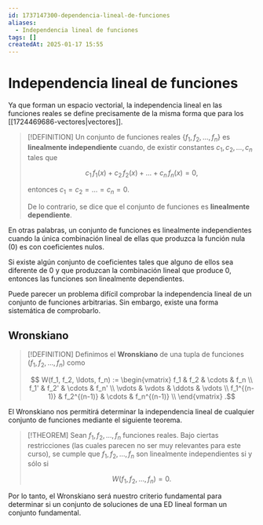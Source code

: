 ```yaml
---
id: 1737147300-dependencia-lineal-de-funciones
aliases:
  - Independencia lineal de funciones
tags: []
createdAt: 2025-01-17 15:55
---
```


# Independencia lineal de funciones

Ya que forman un espacio vectorial, la independencia lineal en las funciones reales se define precisamente de la misma forma que para los [[1724469686-vectores|vectores]].

> [!DEFINITION]
> Un conjunto de funciones reales $\{ f_1, f_2, \ldots, f_n \}$ es **linealmente independiente** cuando, de existir constantes $c_1, c_2, \ldots, c_n$ tales que
>
> $$
> c_1 \, f_1(x) + c_2 \, f_2(x) + \ldots + c_n \, f_n(x) = 0
> ,$$
> 
> entonces $c_1 = c_2 = \ldots = c_n = 0$.
>
> De lo contrario, se dice que el conjunto de funciones es **linealmente dependiente**.

En otras palabras, un conjunto de funciones es linealmente independientes cuando la única combinación lineal de ellas que produzca la función nula ($0$) es con coeficientes nulos.

Si existe algún conjunto de coeficientes tales que alguno de ellos sea diferente de $0$ y que produzcan la combinación lineal que produce $0$, entonces las funciones son linealmente dependientes.

Puede parecer un problema difícil comprobar la independencia lineal de un conjunto de funciones arbitrarias. Sin embargo, existe una forma sistemática de comprobarlo.

## Wronskiano

> [!DEFINITION]
> Definimos el **Wronskiano** de una tupla de funciones $(f_1, f_2, \ldots, f_n)$ como
>
> $$
> W(f_1, f_2, \ldots, f_n) := \begin{vmatrix}
> f_1 & f_2 & \cdots & f_n \\
> f_1' & f_2' & \cdots & f_n' \\
> \vdots & \vdots & \ddots & \vdots \\
> f_1^{(n-1)} & f_2^{(n-1)} & \cdots & f_n^{(n-1)} \\
> \end{vmatrix}
> .$$

El Wronskiano nos permitirá determinar la independencia lineal de cualquier conjunto de funciones mediante el siguiente teorema.

> [!THEOREM]
> Sean $f_1, f_2, \ldots, f_n$ funciones reales. Bajo ciertas restricciones (las cuales parecen no ser muy relevantes para este curso), se cumple que $f_1, f_2, \ldots, f_n$ son linealmente independientes si y sólo si
> 
> $$
> W(f_1, f_2, \ldots, f_n) = 0
> .$$

Por lo tanto, el Wronskiano será nuestro criterio fundamental para determinar si un conjunto de soluciones de una ED lineal forman un conjunto fundamental.
